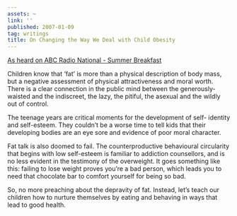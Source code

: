 ```yaml
---
assets: ~
link: ''
published: 2007-01-09
tag: writings
title: On Changing the Way We Deal with Child Obesity
---
```

[As heard on ABC Radio National - Summer
Breakfast](http://abc.net.au/rn/breakfast/stories/2007/1823570.htm)

Children know that ‘fat’ is more than a physical description of body
mass, but a negative assessment of physical attractiveness and moral
worth. There is a clear connection in the public mind between the
generously-waisted and the indiscreet, the lazy, the pitiful, the
asexual and the wildly out of control.

The teenage years are critical moments for the development of self-
identity and self-esteem. They couldn’t be a worse time to tell kids
that their developing bodies are an eye sore and evidence of poor moral
character.

Fat talk is also doomed to fail. The counterproductive behavioural
circularity that begins with low self-esteem is familiar to addiction
counsellors, and is no less evident in the testimony of the overweight.
It goes something like this: failing to lose weight proves you’re a bad
person, which leads you to need that chocolate bar to comfort yourself
for being so bad.

So, no more preaching about the depravity of fat. Instead, let’s teach
our children how to nurture themselves by eating and behaving in ways
that lead to good health.